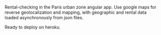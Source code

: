 Rental-checking in the Paris urban zone angular app. Use google maps for reverse geolocalization and mapping, with geographic and rental data loaded asynchronously from json files.

Ready to deploy on heroku.
